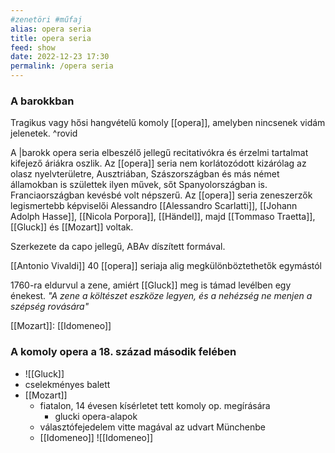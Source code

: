 ```yaml
---
#zenetöri #műfaj
alias: opera seria
title: opera seria
feed: show
date: 2022-12-23 17:30
permalink: /opera seria
---
```


### A barokkban

Tragikus vagy hősi hangvételű komoly [[opera]], amelyben nincsenek vidám jelenetek. ^rovid

A |barokk opera seria elbeszélő jellegű recitativókra és érzelmi tartalmat kifejező áriákra oszlik. Az [[opera]] seria nem korlátozódott kizárólag az olasz nyelvterületre, Ausztriában, Szászországban és más német államokban is születtek ilyen művek, sőt Spanyolországban is. Franciaországban kevésbé volt népszerű. Az [[opera]] seria zeneszerzők legismertebb képviselői Alessandro [[Alessandro Scarlatti]], [[Johann Adolph Hasse]], [[Nicola Porpora]], [[Händel]], majd [[Tommaso Traetta]], [[Gluck]] és [[Mozart]] voltak.

Szerkezete da capo jellegű, ABAv díszített formával.

[[Antonio Vivaldi]] 40 [[opera]] seriaja alig megkülönböztethetők egymástól

1760-ra eldurvul a zene, amiért [[Gluck]] meg is támad levélben egy énekest. *"A zene a költészet eszköze legyen, és a nehézség ne menjen a szépség rovására"*

[[Mozart]]: [[Idomeneo]]

### A komoly opera a 18. század második felében

- ![[Gluck]]
- cselekményes balett
- [[Mozart]]
	- fiatalon, 14 évesen kísérletet tett komoly op. megírására
		- glucki opera-alapok
	- választófejedelem vitte magával az udvart Münchenbe
	- [[Idomeneo]] ![[Idomeneo]]